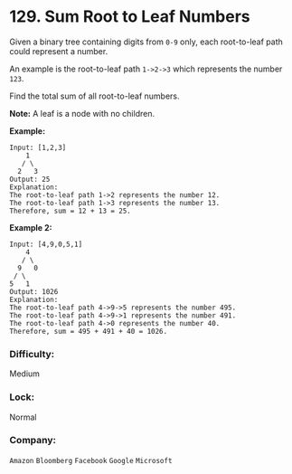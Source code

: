 # 129. Sum Root to Leaf Numbers

Given a binary tree containing digits from `0-9` only, each root-to-leaf path could represent a number.
 
An example is the root-to-leaf path `1->2->3` which represents the number `123`.
 
Find the total sum of all root-to-leaf numbers.
 
**Note:** A leaf is a node with no children.
 
**Example:**

```
Input: [1,2,3]
    1
   / \
  2   3
Output: 25
Explanation:
The root-to-leaf path 1->2 represents the number 12.
The root-to-leaf path 1->3 represents the number 13.
Therefore, sum = 12 + 13 = 25.
```
 
**Example 2:**

```
Input: [4,9,0,5,1]
    4
   / \
  9   0
 / \
5   1
Output: 1026
Explanation:
The root-to-leaf path 4->9->5 represents the number 495.
The root-to-leaf path 4->9->1 represents the number 491.
The root-to-leaf path 4->0 represents the number 40.
Therefore, sum = 495 + 491 + 40 = 1026.
```

### Difficulty:
Medium 

### Lock:
Normal 

### Company:
`Amazon` `Bloomberg` `Facebook` `Google` `Microsoft`
